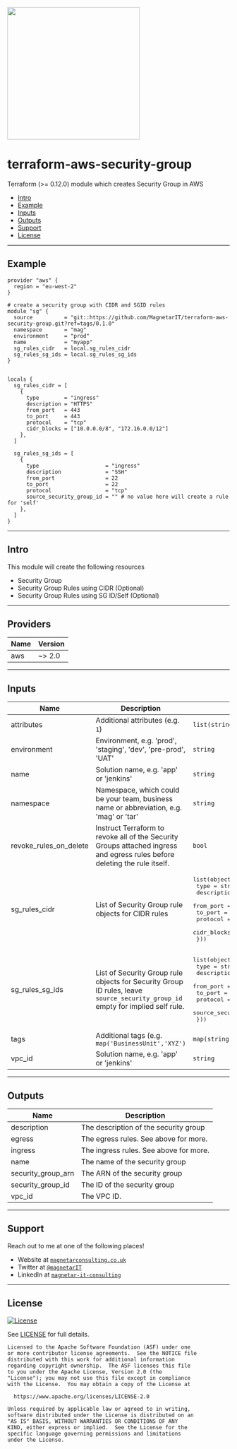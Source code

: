 <a href=https://magnetarconsulting.co.uk><img src="https://magnetarconsulting.co.uk/wp-content/uploads/2020/04/small-helping-you-innovate-magnetar.png" width="300"></a>

# terraform-aws-security-group
Terraform (>= 0.12.0) module which creates Security Group in AWS 

- [Intro](#Intro)
- [Example](#Example)
- [Inputs](#Inputs)
- [Outputs](#Outputs)
- [Support](#Support)
- [License](#License)


----

## Example
```hcl
provider "aws" {
  region = "eu-west-2"
}

# create a security group with CIDR and SGID rules
module "sg" {
  source          = "git::https://github.com/MagnetarIT/terraform-aws-security-group.git?ref=tags/0.1.0"
  namespace       = "mag"
  environment     = "prod"
  name            = "myapp"
  sg_rules_cidr   = local.sg_rules_cidr
  sg_rules_sg_ids = local.sg_rules_sg_ids
}


locals {
  sg_rules_cidr = [
    {
      type        = "ingress"
      description = "HTTPS"
      from_port   = 443
      to_port     = 443
      protocol    = "tcp"
      cidr_blocks = ["10.0.0.0/8", "172.16.0.0/12"]
    },
  ]

  sg_rules_sg_ids = [
    {
      type                     = "ingress"
      description              = "SSH"
      from_port                = 22
      to_port                  = 22
      protocol                 = "tcp"
      source_security_group_id = "" # no value here will create a rule for 'self'
    },
  ]
}
```

----

## Intro
This module will create the following resources
- Security Group
- Security Group Rules using CIDR (Optional)
- Security Group Rules using SG ID/Self (Optional)

---

## Providers

| Name | Version |
|------|---------|
| aws | ~> 2.0 |

---

## Inputs

| Name | Description | Type | Default | Required |
|------|-------------|------|---------|:--------:|
| attributes | Additional attributes (e.g. `1`) | `list(string)` | `[]` | no |
| environment | Environment, e.g. 'prod', 'staging', 'dev', 'pre-prod', 'UAT' | `string` | n/a | yes |
| name | Solution name, e.g. 'app' or 'jenkins' | `string` | n/a | yes |
| namespace | Namespace, which could be your team, business name or abbreviation, e.g. 'mag' or 'tar' | `string` | n/a | yes |
| revoke\_rules\_on\_delete | Instruct Terraform to revoke all of the Security Groups attached ingress and egress rules before deleting the rule itself. | `bool` | `true` | no |
| sg\_rules\_cidr | List of Security Group rule objects for CIDR rules | <pre>list(object({<br>    type        = string<br>    description = string<br>    from_port   = string<br>    to_port     = string<br>    protocol    = string<br>    cidr_blocks = list(string)<br>  }))</pre> | `[]` | no |
| sg\_rules\_sg\_ids | List of Security Group rule objects for Security Group ID rules, leave `source_security_group_id` empty for implied self rule. | <pre>list(object({<br>    type                     = string<br>    description              = string<br>    from_port                = string<br>    to_port                  = string<br>    protocol                 = string<br>    source_security_group_id = string<br>  }))</pre> | `[]` | no |
| tags | Additional tags (e.g. `map('BusinessUnit','XYZ')` | `map(string)` | `{}` | no |
| vpc\_id | Solution name, e.g. 'app' or 'jenkins' | `string` | `""` | no |

---

## Outputs

| Name | Description |
|------|-------------|
| description | The description of the security group |
| egress | The egress rules. See above for more. |
| ingress | The ingress rules. See above for more. |
| name  | The name of the security group |
| security\_group\_arn | The ARN of the security group |
| security\_group\_id | The ID of the security group |
| vpc\_id | The VPC ID. |

---

## Support

Reach out to me at one of the following places!

- Website at <a href="https://magnetarconsulting.co.uk" target="_blank">`magnetarconsulting.co.uk`</a>
- Twitter at <a href="https://twitter.com/magnetarIT" target="_blank">`@magnetarIT`</a>
- LinkedIn at <a href="https://www.linkedin.com/company/magnetar-it-consulting" target="_blank">`magnetar-it-consulting`</a>

---

## License 

[![License](https://img.shields.io/badge/License-Apache%202.0-blue.svg)](https://opensource.org/licenses/Apache-2.0) 

See [LICENSE](LICENSE) for full details.

    Licensed to the Apache Software Foundation (ASF) under one
    or more contributor license agreements.  See the NOTICE file
    distributed with this work for additional information
    regarding copyright ownership.  The ASF licenses this file
    to you under the Apache License, Version 2.0 (the
    "License"); you may not use this file except in compliance
    with the License.  You may obtain a copy of the License at

      https://www.apache.org/licenses/LICENSE-2.0

    Unless required by applicable law or agreed to in writing,
    software distributed under the License is distributed on an
    "AS IS" BASIS, WITHOUT WARRANTIES OR CONDITIONS OF ANY
    KIND, either express or implied.  See the License for the
    specific language governing permissions and limitations
    under the License.